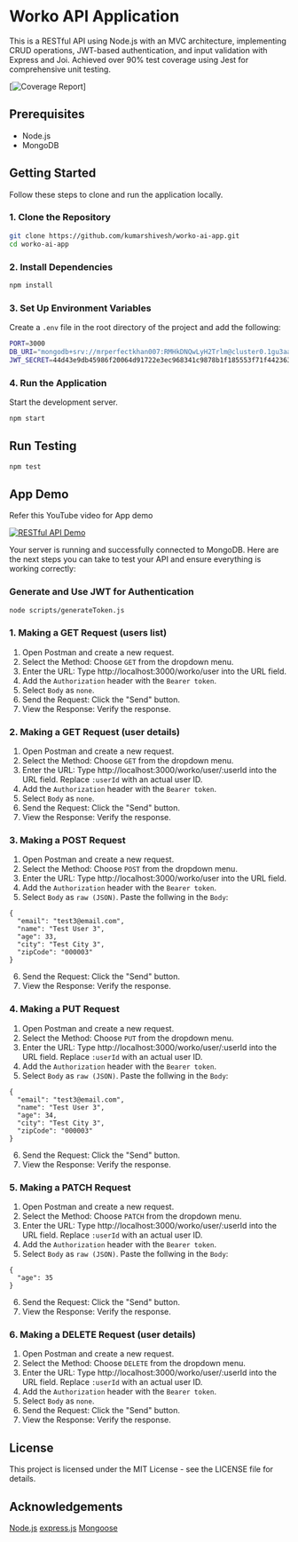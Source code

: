 # Worko API Application

This is a RESTful API using Node.js with an MVC architecture, implementing CRUD operations, JWT-based authentication, and input validation with Express and Joi. Achieved over 90% test coverage using Jest for comprehensive unit testing.

[![Coverage Report](https://i.ibb.co/j59Zz4n/coverage-report.png)]

## Prerequisites

- Node.js 
- MongoDB

## Getting Started

Follow these steps to clone and run the application locally.

### 1. Clone the Repository

```bash
git clone https://github.com/kumarshivesh/worko-ai-app.git
cd worko-ai-app
```

### 2. Install Dependencies

```bash
npm install
```

### 3. Set Up Environment Variables

Create a `.env` file in the root directory of the project and add the following:

```bash
PORT=3000
DB_URI="mongodb+srv://mrperfectkhan007:RMHkDNQwLyH2Trlm@cluster0.1gu3aat.mongodb.net"
JWT_SECRET=44d43e9db45986f20064d91722e3ec968341c9878b1f185553f71f442363dc9e8985c24331f2f4a3ee14b60f19d85c87471d804dc1568dfd391c34dad1579df1
```


### 4. Run the Application

Start the development server.

```bash
npm start
```

## Run Testing

```bash
npm test
```


## App Demo

Refer this YouTube video for App demo

[![RESTful API Demo](https://i.ibb.co/Hz0QyXn/restful-api-thumbnail.png)](https://youtu.be/mfW2NWYO0R4)

Your server is running and successfully connected to MongoDB. Here are the next steps you can take to test your API and ensure everything is working correctly:

### Generate and Use JWT for Authentication

```bash
node scripts/generateToken.js
```

### 1. Making a GET Request (users list)

1. Open Postman and create a new request.
2. Select the Method: Choose `GET` from the dropdown menu.
3. Enter the URL: Type http://localhost:3000/worko/user into the URL field. 
4. Add the `Authorization` header with the `Bearer token`.
5. Select `Body` as `none`.
6. Send the Request: Click the "Send" button.
7. View the Response: Verify the response.

### 2. Making a GET Request (user details)

1. Open Postman and create a new request.
2. Select the Method: Choose `GET` from the dropdown menu.
3. Enter the URL: Type http://localhost:3000/worko/user/:userId into the URL field. Replace `:userId` with an actual user ID. 
4. Add the `Authorization` header with the `Bearer token`.
5. Select `Body` as `none`.
6. Send the Request: Click the "Send" button.
7. View the Response: Verify the response.

### 3. Making a POST Request

1. Open Postman and create a new request.
2. Select the Method: Choose `POST` from the dropdown menu.
3. Enter the URL: Type http://localhost:3000/worko/user into the URL field.
4. Add the `Authorization` header with the `Bearer token`.
5. Select `Body` as `raw (JSON)`. Paste the follwing in the `Body`:
```
{
  "email": "test3@email.com",
  "name": "Test User 3",
  "age": 33,
  "city": "Test City 3",
  "zipCode": "000003"
}
```
6. Send the Request: Click the "Send" button.
7. View the Response: Verify the response.

### 4. Making a PUT Request

1. Open Postman and create a new request.
2. Select the Method: Choose `PUT` from the dropdown menu.
3. Enter the URL: Type http://localhost:3000/worko/user/:userId into the URL field. Replace `:userId` with an actual user ID. 
4. Add the `Authorization` header with the `Bearer token`.
5. Select `Body` as `raw (JSON)`. Paste the follwing in the `Body`:
```
{
  "email": "test3@email.com",
  "name": "Test User 3",
  "age": 34,
  "city": "Test City 3",
  "zipCode": "000003"
}
```
6. Send the Request: Click the "Send" button.
7. View the Response: Verify the response.

### 5. Making a PATCH Request

1. Open Postman and create a new request.
2. Select the Method: Choose `PATCH` from the dropdown menu.
3. Enter the URL: Type http://localhost:3000/worko/user/:userId into the URL field. Replace `:userId` with an actual user ID. 
4. Add the `Authorization` header with the `Bearer token`.
5. Select `Body` as `raw (JSON)`. Paste the follwing in the `Body`:
```
{
  "age": 35
}
```
6. Send the Request: Click the "Send" button.
7. View the Response: Verify the response.

### 6. Making a DELETE Request (user details)

1. Open Postman and create a new request.
2. Select the Method: Choose `DELETE` from the dropdown menu.
3. Enter the URL: Type http://localhost:3000/worko/user/:userId into the URL field. Replace `:userId` with an actual user ID. 
4. Add the `Authorization` header with the `Bearer token`.
5. Select `Body` as `none`.
6. Send the Request: Click the "Send" button.
7. View the Response: Verify the response.


## License
This project is licensed under the MIT License - see the LICENSE file for details.

## Acknowledgements
[Node.js](https://nodejs.org/en)
[express.js](https://expressjs.com/)
[Mongoose](https://mongoosejs.com/)

